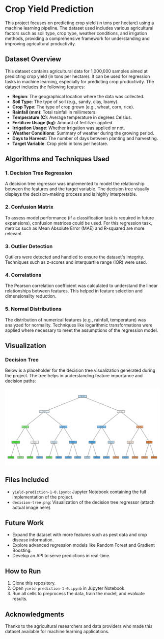 # Crop Yield Prediction

This project focuses on predicting crop yield (in tons per hectare) using a machine learning pipeline. The dataset used includes various agricultural factors such as soil type, crop type, weather conditions, and irrigation methods, providing a comprehensive framework for understanding and improving agricultural productivity.

## Dataset Overview
This dataset contains agricultural data for 1,000,000 samples aimed at predicting crop yield (in tons per hectare). It can be used for regression tasks in machine learning, especially for predicting crop productivity. The dataset includes the following features:

- **Region**: The geographical location where the data was collected.
- **Soil Type**: The type of soil (e.g., sandy, clay, loamy).
- **Crop Type**: The type of crop grown (e.g., wheat, corn, rice).
- **Rainfall (mm)**: Total rainfall in millimeters.
- **Temperature (C)**: Average temperature in degrees Celsius.
- **Fertilizer Usage (kg)**: Amount of fertilizer applied.
- **Irrigation Usage**: Whether irrigation was applied or not.
- **Weather Conditions**: Summary of weather during the growing period.
- **Days to Harvest**: The number of days between planting and harvesting.
- **Target Variable**: Crop yield in tons per hectare.

## Algorithms and Techniques Used

### 1. Decision Tree Regression
A decision tree regressor was implemented to model the relationship between the features and the target variable. The decision tree visually displays the decision-making process and is highly interpretable.

### 2. Confusion Matrix
To assess model performance (if a classification task is required in future expansions), confusion matrices could be used. For this regression task, metrics such as Mean Absolute Error (MAE) and R-squared are more relevant.

### 3. Outlier Detection
Outliers were detected and handled to ensure the dataset's integrity. Techniques such as z-scores and interquartile range (IQR) were used.

### 4. Correlations
The Pearson correlation coefficient was calculated to understand the linear relationships between features. This helped in feature selection and dimensionality reduction.

### 5. Normal Distributions
The distribution of numerical features (e.g., rainfall, temperature) was analyzed for normality. Techniques like logarithmic transformations were applied where necessary to meet the assumptions of the regression model.

## Visualization
### Decision Tree
Below is a placeholder for the decision tree visualization generated during the project. The tree helps in understanding feature importance and decision paths:

![Decision Tree](./decision-tree.png)

## Files Included
- `yield-prediction-1-0.ipynb`: Jupyter Notebook containing the full implementation of the project.
- `decision-tree.png`: Visualization of the decision tree regressor (attach actual image here).

## Future Work
- Expand the dataset with more features such as pest data and crop disease information.
- Explore advanced regression models like Random Forest and Gradient Boosting.
- Develop an API to serve predictions in real-time.

## How to Run
1. Clone this repository.
2. Open `yield-prediction-1-0.ipynb` in Jupyter Notebook.
3. Run all cells to preprocess the data, train the model, and evaluate results.

## Acknowledgments
Thanks to the agricultural researchers and data providers who made this dataset available for machine learning applications.

